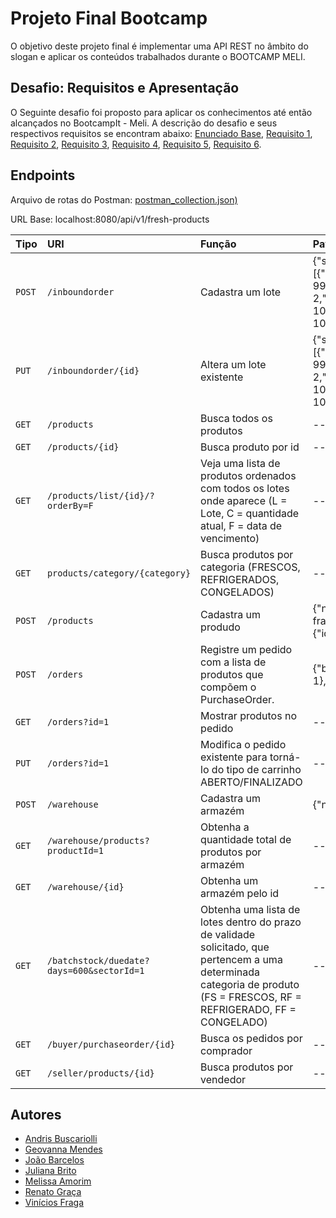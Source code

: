 
# Projeto Final Bootcamp

O objetivo deste projeto final é implementar uma API REST no âmbito do slogan e aplicar
os conteúdos trabalhados durante o BOOTCAMP MELI.


## Desafio: Requisitos e Apresentação
O Seguinte desafio foi proposto para aplicar os conhecimentos até então alcançados no BootcampIt - Meli. A descrição do desafio e seus respectivos requisitos se encontram abaixo: [Enunciado Base](https://github.com/buskari/projeto-integrador/blob/develop/requisitos/Enunciado%20Base.pdf), [Requisito 1](https://github.com/buskari/projeto-integrador/blob/develop/requisitos/Requisito_1.pdf),  [Requisito 2](https://github.com/buskari/projeto-integrador/blob/develop/requisitos/Requisito_2.pdf), [Requisito 3](https://github.com/buskari/projeto-integrador/blob/develop/requisitos/Requisito_3.pdf), [Requisito 4](https://github.com/buskari/projeto-integrador/blob/develop/requisitos/Requisito_4.pdf), [Requisito 5](https://github.com/buskari/projeto-integrador/blob/develop/requisitos/Requisito_5.pdf), [Requisito 6](https://github.com/Juliana27/projeto-integrador/blob/develop/requisitos/Requisito_6.pdf).




## Endpoints
Arquivo de rotas do Postman: [postman_collection.json)](https://github.com/buskari/projeto-integrador/blob/develop/postman/Projeto%20Integrador.postman_collection.json)

URL Base: localhost:8080/api/v1/fresh-products

| Tipo   | URI       | Função    | Payload |
| :---------- | :--------- | :----------------------- |:------------------- |
| `POST` | `/inboundorder` | Cadastra um lote | {"sector":{"sectorCode":1,"warehouseCode":1},"batchStock":[{"initialQuantity":100,"currentQuantity": 99,"initialTemperature":2,"currentTemperature": 2,"manufacturingDate":"2022-10-10","manufacturingTime":"20:20:20","dueDate": "2025-10-10","productId": 1}]}|
| `PUT` | `/inboundorder/{id}` | Altera um lote existente | {"sector":{"sectorCode":1,"warehouseCode":1},"batchStock":[{"initialQuantity":100,"currentQuantity": 99,"initialTemperature":2,"currentTemperature": 2,"manufacturingDate":"2022-10-10","manufacturingTime":"20:20:20","dueDate": "2025-10-10","productId": 1}]}|
| `GET` | `/products` | Busca todos os produtos | --|
| `GET` | `/products/{id}` | Busca produto por id | --|
| `GET` | `/products/list/{id}/?orderBy=F` | Veja uma lista de produtos ordenados com todos os lotes onde aparece (L = Lote, C = quantidade atual, F = data de vencimento)| --|
| `GET` | `products/category/{category}` | Busca produtos por categoria (FRESCOS, REFRIGERADOS, CONGELADOS) | --|
| `POST` | `/products` | Cadastra um produdo |{"name":"Asinha de frango","volume":10,"price":11.0,"category":"FRESCOS","seller":{"id": 1}}|
| `POST` | `/orders` | Registre um pedido com a lista de produtos que compõem o PurchaseOrder. |{"buyer":{"id":1},"status": "aberto","cart":[{"products":{"id": 1},"quantity": 5}]}|
| `GET` | `/orders?id=1` | Mostrar produtos no pedido | --|
| `PUT` | `/orders?id=1` | Modifica o pedido existente para torná-lo do tipo de carrinho ABERTO/FINALIZADO | --|
| `POST` | `/warehouse` | Cadastra um armazém |{"name": "embu","regiao": "Zona Sul SP"}|
| `GET` | `/warehouse/products?productId=1` | Obtenha a quantidade total de produtos por armazém | --|
| `GET` | `/warehouse/{id}` | Obtenha um armazém pelo id|-- |
| `GET` | `/batchstock/duedate?days=600&sectorId=1` | Obtenha uma lista de lotes dentro do prazo de validade solicitado, que pertencem a uma determinada categoria de produto (FS = FRESCOS, RF = REFRIGERADO, FF = CONGELADO)|-- |
| `GET` | `/buyer/purchaseorder/{id}` | Busca os pedidos por comprador |-- |
| `GET` | `/seller/products/{id}` | Busca produtos por vendedor |-- |





## Autores

- [Andris Buscariolli](https://github.com/buskari)
- [Geovanna Mendes](https://github.com/GeovannaSMendes)
- [João Barcelos](https://github.com/jbcoutinho)
- [Juliana Brito](https://github.com/Juliana27)
- [Melissa Amorim](https://github.com/amorimmel)
- [Renato Graça](https://github.com/renatograca)
- [Vinícios Fraga](https://github.com/itIsV)


